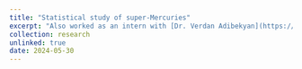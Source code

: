 ```yaml
---
title: "Statistical study of super-Mercuries"
excerpt: "Also worked as an intern with [Dr. Verdan Adibekyan](https://vardanadibekyan.com/) and his group in Instituto de Astrofísica e Ciências do Espaço (IA) on testing the hypothesis that super-Mercuries form a distinct population compared to super-Earths and thereby have different formation channels."
collection: research
unlinked: true
date: 2024-05-30
---
```

